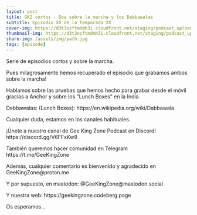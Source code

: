```yaml
---
layout: post
title: GKZ cortos - Dos sobre la marcha y los Dabbawalas
subtitle: Episodio XX de la temporada XX
cover-img: https://d3t3ozftmdmh3i.cloudfront.net/staging/podcast_uploaded_episode/14743809/14743809-1691161639360-abdb9a7ebfc82.jpg
thumbnail-img: https://d3t3ozftmdmh3i.cloudfront.net/staging/podcast_uploaded_episode/14743809/14743809-1691161639360-abdb9a7ebfc82.jpg
share-img: /assets/img/path.jpg
tags: [episode]
---
```


<p>Serie de episodios cortos y sobre la marcha.</p>
<p>Pues milagrosamente hemos recuperado el episodio que grabamos ambos sobre la marcha!</p>
<p>Hablamos sobre las pruebas que hemos hecho para grabar desde el móvil gracias a Anchor y sobre los "Lunch Boxes" en la India.</p>
<p>Dabbawalas: (Lunch Boxes): https://en.wikipedia.org/wiki/Dabbawala</p>
<p>Cualquier duda, estamos en los canales habituales.</p>
<p>¡Únete a nuestro canal de Gee King Zone Podcast en Discord! https://discord.gg/V6FFxKw9</p>
<p>También queremos hacer comunidad en Telegram https://t.me/GeeKingZone</p>
<p>Además, cualquier comentario es bienvenido y agradecido en GeeKingZone@proton.me</p>
<p>Y por supuesto, en mastodon: @GeeKingZone@mastodon.social</p>
<p>Y nuestra web: https://geekingzone.codeberg.page</p>
<p>Os esperamos...</p>
